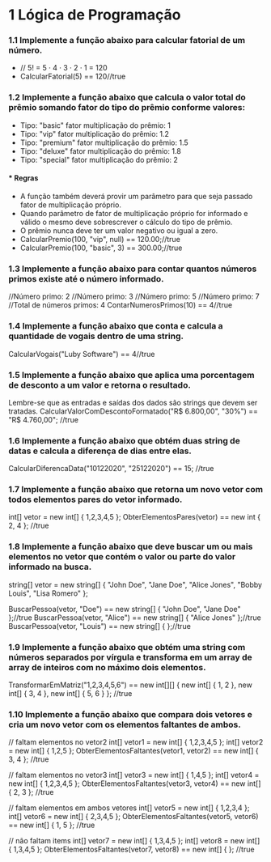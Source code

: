 # 1 Lógica de Programação
### 1.1 Implemente a função abaixo para calcular fatorial de um número.
* // 5! = 5 · 4 · 3 · 2 · 1 = 120
* CalcularFatorial(5) == 120//true
### 1.2 Implemente a função abaixo que calcula o valor total do prêmio somando fator do tipo do prêmio conforme valores:
* Tipo: "basic" fator multiplicação do prêmio: 1
* Tipo: "vip" fator multiplicação do prêmio: 1.2
* Tipo: "premium" fator multiplicação do prêmio: 1.5
* Tipo: "deluxe" fator multiplicação do prêmio: 1.8
* Tipo: "special" fator multiplicação do prêmio: 2
#### * Regras
* A função também deverá provir um parâmetro para que seja passado fator de multiplicação próprio.
* Quando parâmetro de fator de multiplicação próprio for informado e válido o mesmo deve sobrescrever o cálculo do tipo de prêmio.
* O prêmio nunca deve ter um valor negativo ou igual a zero.
* CalcularPremio(100, "vip", null) == 120.00;//true
* CalcularPremio(100, "basic", 3) == 300.00;//true
### 1.3 Implemente a função abaixo para contar quantos números primos existe até o número informado.
//Número primo: 2
//Número primo: 3
//Número primo: 5
//Número primo: 7
//Total de números primos: 4
ContarNumerosPrimos(10) == 4//true
### 1.4 Implemente a função abaixo que conta e calcula a quantidade de vogais dentro de uma string.
CalcularVogais("Luby Software") == 4//true
### 1.5 Implemente a função abaixo que aplica uma porcentagem de desconto a um valor e retorna o resultado.
Lembre-se que as entradas e saídas dos dados são strings que devem ser tratadas.
CalcularValorComDescontoFormatado("R$ 6.800,00", "30%") == "R$ 4.760,00"; //true 
### 1.6 Implemente a função abaixo que obtém duas string de datas e calcula a diferença de dias entre elas.
CalcularDiferencaData("10122020", "25122020") == 15; //true 
### 1.7 Implemente a função abaixo que retorna um novo vetor com todos elementos pares do vetor informado.
int[] vetor = new int[] { 1,2,3,4,5 };
ObterElementosPares(vetor) == new int { 2, 4 }; //true 
### 1.8 Implemente a função abaixo que deve buscar um ou mais elementos no vetor que contém o valor ou parte do valor informado na busca.
string[] vetor = new string[] {
    "John Doe",
    "Jane Doe",
    "Alice Jones",
    "Bobby Louis",
    "Lisa Romero"
};

BuscarPessoa(vetor, "Doe") == new string[] { "John Doe", "Jane Doe" };//true
BuscarPessoa(vetor, "Alice") == new string[] { "Alice Jones" };//true
BuscarPessoa(vetor, "Louis") == new string[] { };//true
### 1.9 Implemente a função abaixo que obtém uma string com números separados por vírgula e transforma em um array de array de inteiros com no máximo dois elementos.
TransformarEmMatriz("1,2,3,4,5,6") == new int[][] { new int[] { 1, 2 }, new int[] { 3, 4 }, new int[] { 5, 6 } }; //true 
### 1.10 Implemente a função abaixo que compara dois vetores e cria um novo vetor com os elementos faltantes de ambos.
// faltam elementos no vetor2
int[] vetor1 = new int[] { 1,2,3,4,5 };
int[] vetor2 = new int[] { 1,2,5 };
ObterElementosFaltantes(vetor1, vetor2) == new int[] { 3, 4 }; //true 

// faltam elementos no vetor3
int[] vetor3 = new int[] { 1,4,5 };
int[] vetor4 = new int[] { 1,2,3,4,5 };
ObterElementosFaltantes(vetor3, vetor4) == new int[] { 2, 3 }; //true

// faltam elementos em ambos vetores
int[] vetor5 = new int[] { 1,2,3,4 };
int[] vetor6 = new int[] { 2,3,4,5 };
ObterElementosFaltantes(vetor5, vetor6) == new int[] { 1, 5 }; //true

// não faltam items
int[] vetor7 = new int[] { 1,3,4,5 };
int[] vetor8 = new int[] { 1,3,4,5 };
ObterElementosFaltantes(vetor7, vetor8) == new int[] { }; //true
